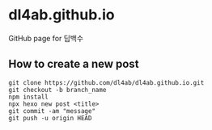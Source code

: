 # dl4ab.github.io
GitHub page for 딥백수

## How to create a new post
```
git clone https://github.com/dl4ab/dl4ab.github.io.git
git checkout -b branch_name
npm install
npx hexo new post <title> 
git commit -am "message" 
git push -u origin HEAD
```


